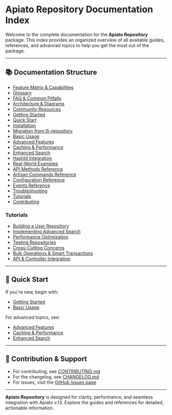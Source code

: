 # Apiato Repository Documentation Index

Welcome to the complete documentation for the **Apiato Repository** package. This index provides an organized overview of all available guides, references, and advanced topics to help you get the most out of the package.

---

## 📚 Documentation Structure

- [Feature Matrix & Capabilities](feature-matrix.md)
- [Glossary](glossary.md)
- [FAQ & Common Pitfalls](faq.md)
- [Architecture & Diagrams](architecture.md)
- [Community Resources](community-resources.md)
- [Getting Started](guides/getting-started.md)
- [Quick Start](getting-started/quick-start.md)
- [Installation](getting-started/installation.md)
- [Migration from l5-repository](getting-started/migration-from-l5.md)
- [Basic Usage](guides/basic-usage.md)
- [Advanced Features](guides/advanced-features.md)
- [Caching & Performance](guides/caching-performance.md)
- [Enhanced Search](guides/enhanced-search.md)
- [HashId Integration](guides/hashid-integration.md)
- [Real-World Examples](guides/real-world-examples.md)
- [API Methods Reference](reference/api-methods.md)
- [Artisan Commands Reference](reference/artisan-commands.md)
- [Configuration Reference](reference/configuration.md)
- [Events Reference](reference/events.md)
- [Troubleshooting](reference/troubleshooting.md)
- [Tutorials](#tutorials)
- [Contributing](contributing/)

### Tutorials
- [Building a User Repository](tutorials/building-user-repository.md)
- [Implementing Advanced Search](tutorials/implementing-search.md)
- [Performance Optimization](tutorials/performance-optimization.md)
- [Testing Repositories](tutorials/testing-repositories.md)
- [Cross-Cutting Concerns](tutorials/cross-cutting-concerns.md)
- [Bulk Operations & Smart Transactions](tutorials/bulk-operations.md)
- [API & Controller Integration](tutorials/api-integration.md)

---

## 🏁 Quick Start

If you're new, begin with:
- [Getting Started](guides/getting-started.md)
- [Basic Usage](guides/basic-usage.md)

For advanced topics, see:
- [Advanced Features](guides/advanced-features.md)
- [Caching & Performance](guides/caching-performance.md)
- [Enhanced Search](guides/enhanced-search.md)

---

## 📝 Contribution & Support

- For contributing, see [CONTRIBUTING.md](../../CONTRIBUTING.md)
- For the changelog, see [CHANGELOG.md](../../CHANGELOG.md)
- For issues, visit the [GitHub Issues page](https://github.com/GigiArteni/apiato-repository/issues)

---

**Apiato Repository** is designed for clarity, performance, and seamless integration with Apiato v.13. Explore the guides and references for detailed, actionable information.
